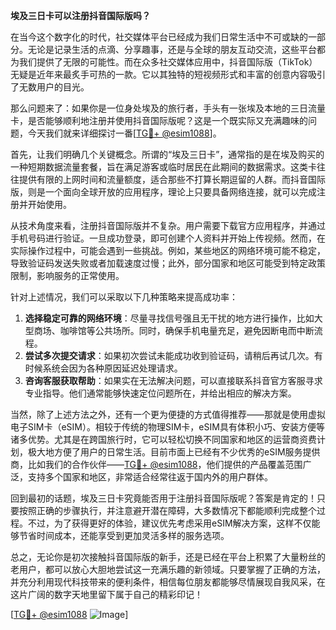 **埃及三日卡可以注册抖音国际版吗？**

在当今这个数字化的时代，社交媒体平台已经成为我们日常生活中不可或缺的一部分。无论是记录生活的点滴、分享趣事，还是与全球的朋友互动交流，这些平台都为我们提供了无限的可能性。而在众多社交媒体应用中，抖音国际版（TikTok）无疑是近年来最炙手可热的一款。它以其独特的短视频形式和丰富的创意内容吸引了无数用户的目光。

那么问题来了：如果你是一位身处埃及的旅行者，手头有一张埃及本地的三日流量卡，是否能够顺利地注册并使用抖音国际版呢？这是一个既实际又充满趣味的问题，今天我们就来详细探讨一番[[TG💪+ @esim1088](https://t.me/s/esim1088)]。

首先，让我们明确几个关键概念。所谓的“埃及三日卡”，通常指的是在埃及购买的一种短期数据流量套餐，旨在满足游客或临时居民在此期间的数据需求。这类卡往往提供有限的上网时间和流量额度，适合那些不打算长期逗留的人群。而抖音国际版，则是一个面向全球开放的应用程序，理论上只要具备网络连接，就可以完成注册并开始使用。

从技术角度来看，注册抖音国际版并不复杂。用户需要下载官方应用程序，并通过手机号码进行验证。一旦成功登录，即可创建个人资料并开始上传视频。然而，在实际操作过程中，可能会遇到一些挑战。例如，某些地区的网络环境可能不稳定，导致验证码发送失败或者加载速度过慢；此外，部分国家和地区可能受到特定政策限制，影响服务的正常使用。

针对上述情况，我们可以采取以下几种策略来提高成功率：

1. **选择稳定可靠的网络环境**：尽量寻找信号强且无干扰的地方进行操作，比如大型商场、咖啡馆等公共场所。同时，确保手机电量充足，避免因断电而中断流程。
2. **尝试多次提交请求**：如果初次尝试未能成功收到验证码，请稍后再试几次。有时候系统会因为各种原因延迟处理请求。
3. **咨询客服获取帮助**：如果实在无法解决问题，可以直接联系抖音官方客服寻求专业指导。他们通常能够快速定位问题所在，并给出相应的解决方案。

当然，除了上述方法之外，还有一个更为便捷的方式值得推荐——那就是使用虚拟电子SIM卡（eSIM）。相较于传统的物理SIM卡，eSIM具有体积小巧、安装方便等诸多优势。尤其是在跨国旅行时，它可以轻松切换不同国家和地区的运营商资费计划，极大地方便了用户的日常生活。目前市面上已经有不少优秀的eSIM服务提供商，比如我们的合作伙伴——[TG💪+ @esim1088](https://t.me/s/esim1088)，他们提供的产品覆盖范围广泛，支持多个国家和地区，非常适合经常往返于国内外的用户群体。

回到最初的话题，埃及三日卡究竟能否用于注册抖音国际版呢？答案是肯定的！只要按照正确的步骤执行，并注意避开潜在障碍，大多数情况下都能顺利完成整个过程。不过，为了获得更好的体验，建议优先考虑采用eSIM解决方案，这样不仅能够节省时间成本，还能享受到更加灵活多样的服务选项。

总之，无论你是初次接触抖音国际版的新手，还是已经在平台上积累了大量粉丝的老用户，都可以放心大胆地尝试这一充满乐趣的新领域。只要掌握了正确的方法，并充分利用现代科技带来的便利条件，相信每位朋友都能够尽情展现自我风采，在这片广阔的数字天地里留下属于自己的精彩印记！

[[TG💪+ @esim1088](https://t.me/s/esim1088) ![Image](https://i.postimg.cc/4NQfJmqS/Snipaste-2025-05-13-00-14-12.png)]